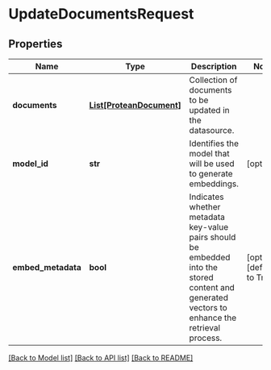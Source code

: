 # UpdateDocumentsRequest


## Properties

Name | Type | Description | Notes
------------ | ------------- | ------------- | -------------
**documents** | [**List[ProteanDocument]**](ProteanDocument.md) | Collection of documents to be updated in the datasource. | 
**model_id** | **str** | Identifies the model that will be used to generate embeddings. | [optional] 
**embed_metadata** | **bool** | Indicates whether metadata key-value pairs should be embedded into the stored content and generated vectors to enhance the retrieval process.  | [optional] [default to True]

[[Back to Model list]](../README.md#documentation-for-models) [[Back to API list]](../README.md#documentation-for-api-endpoints) [[Back to README]](../README.md)


